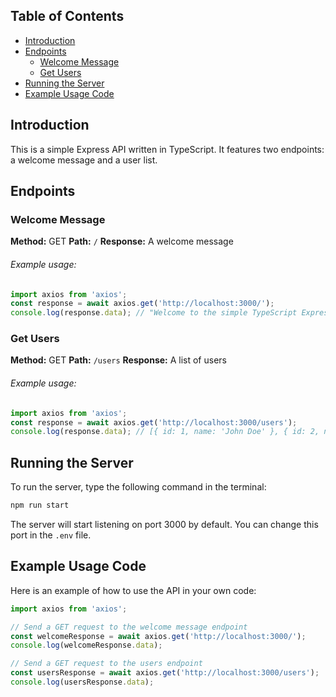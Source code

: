 ## Table of Contents
- [Introduction](#introduction)
- [Endpoints](#endpoints)
  - [Welcome Message](#welcome-message)
  - [Get Users](#get-users)
- [Running the Server](#running-the-server)
- [Example Usage Code](#example-usage-code)

## Introduction
This is a simple Express API written in TypeScript. It features two endpoints: a welcome message and a user list.

## Endpoints

### Welcome Message
**Method:** GET
**Path:** `/`
**Response:** A welcome message

###### Example usage:
```typescript
import axios from 'axios';
const response = await axios.get('http://localhost:3000/');
console.log(response.data); // "Welcome to the simple TypeScript Express API!"
```

### Get Users
**Method:** GET
**Path:** `/users`
**Response:** A list of users

###### Example usage:
```typescript
import axios from 'axios';
const response = await axios.get('http://localhost:3000/users');
console.log(response.data); // [{ id: 1, name: 'John Doe' }, { id: 2, name: 'Peter Parker' }]
```

## Running the Server
To run the server, type the following command in the terminal:

```bash
npm run start
```

The server will start listening on port 3000 by default. You can change this port in the `.env` file.

## Example Usage Code
Here is an example of how to use the API in your own code:
```typescript
import axios from 'axios';

// Send a GET request to the welcome message endpoint
const welcomeResponse = await axios.get('http://localhost:3000/');
console.log(welcomeResponse.data);

// Send a GET request to the users endpoint
const usersResponse = await axios.get('http://localhost:3000/users');
console.log(usersResponse.data);
```